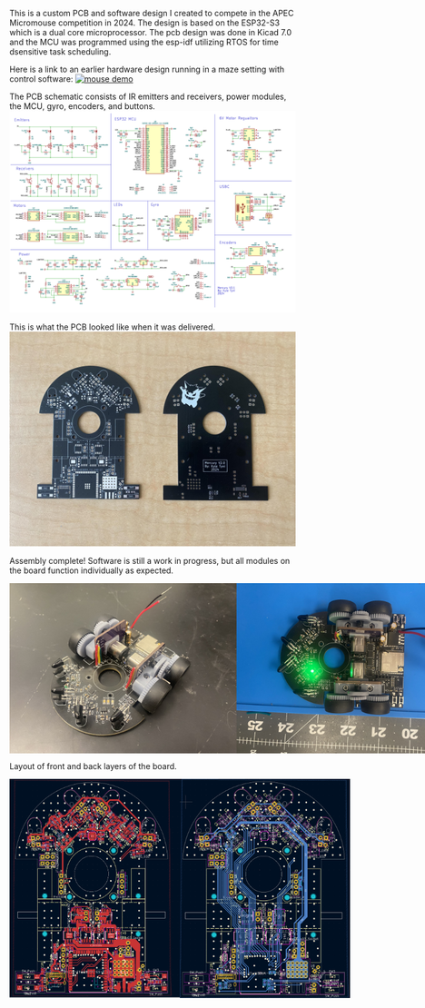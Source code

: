 This is a custom PCB and software design I created to compete in the APEC Micromouse 
competition in 2024. The design is based on the ESP32-S3 which is a dual core 
microprocessor. The pcb design was done in Kicad 7.0 and the MCU was programmed using 
the esp-idf utilizing RTOS for time dsensitive task scheduling.

Here is a link to an earlier hardware design running in a maze setting with 
control software:
[![mouse demo](https://img.youtube.com/vi/heloENtCQyA/0.jpg)](https://www.youtube.com/watch?v=heloENtCQyA)

The PCB schematic consists of IR emitters and receivers, power modules, the MCU, 
gyro, encoders, and buttons.
<img src="https://github.com/kyletyni/mercury/blob/main/images/pcb_schematic.png" width="800">

This is what the PCB looked like when it was delivered.
<img src="https://github.com/kyletyni/mercury/blob/main/images/PCB1.jpg" width="800">

Assembly complete! Software is still a work in progress, but all modules on the board
function individually as expected.

<div style="display:flex; justify-content:space-between;">
  <img src="https://github.com/kyletyni/mercury/blob/main/images/mouse1.jpg" width="400">
  <img src="https://github.com/kyletyni/mercury/blob/main/images/mouse2.jpg" width="400">
</div>

Layout of front and back layers of the board.
<div style="display:flex; justify-content:space-between;">
  <img src="https://github.com/kyletyni/mercury/blob/main/images/pcb_front.png" width="300">
  <img src="https://github.com/kyletyni/mercury/blob/main/images/pcb_back.png" width="300">
</div>